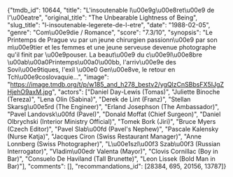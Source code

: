 {"tmdb_id": 10644, "title": "L'insoutenable l\u00e9g\u00e8ret\u00e9 de l'\u00eatre", "original_title": "The Unbearable Lightness of Being", "slug_title": "l-insoutenable-legerete-de-l-etre", "date": "1988-02-05", "genre": "Com\u00e9die / Romance", "score": "7.3/10", "synopsis": "Le Printemps de Prague vu par un jeune chirurgien passionn\u00e9 par son m\u00e9tier et les femmes et une jeune serveuse devenue photographe qu'il finit par \u00e9pouser. La beaut\u00e9 du c\u00e9l\u00e8bre \u00ab\u00a0Printemps\u00a0\u00bb, l'arriv\u00e9e des Sovi\u00e9tiques, l'exil \u00e0 Gen\u00e8ve, le retour en Tch\u00e9coslovaquie...", "image": "https://image.tmdb.org/t/p/w185_and_h278_bestv2/ygQlzCnSBbsFX5IJgZHjehO9axM.jpg", "actors": ["Daniel Day-Lewis (Tomas)", "Juliette Binoche (Tereza)", "Lena Olin (Sabina)", "Derek de Lint (Franz)", "Stellan Skarsg\u00e5rd (The Engineer)", "Erland Josephson (The Ambassador)", "Pavel Landovsk\u00fd (Pavel)", "Donald Moffat (Chief Surgeon)", "Daniel Olbrychski (Interior Ministry Official)", "Tomek Bork (Jiri)", "Bruce Myers (Czech Editor)", "Pavel Slab\u00fd (Pavel's Nephew)", "Pascale Kalensky (Nurse Katja)", "Jacques Ciron (Swiss Restaurant Manager)", "Anne Lonnberg (Swiss Photographer)", "L\u00e1szl\u00f3 Szab\u00f3 (Russian Interrogator)", "Vladim\u00edr Valenta (Mayor)", "Clovis Cornillac (Boy in Bar)", "Consuelo De Haviland (Tall Brunette)", "Leon Lissek (Bold Man in Bar)"], "comments": [], "recommandations_id": [28384, 695, 20156, 13787]}